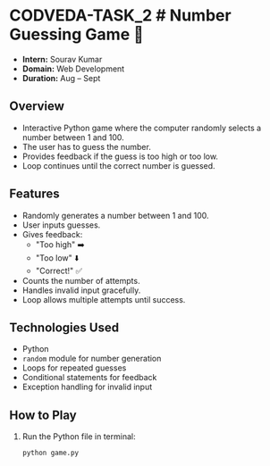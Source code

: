 # CODVEDA-TASK_2 # Number Guessing Game 🎯

- **Intern:** Sourav Kumar
- **Domain:** Web Development
- **Duration:** Aug – Sept

## Overview
- Interactive Python game where the computer randomly selects a number between 1 and 100.
- The user has to guess the number.
- Provides feedback if the guess is too high or too low.
- Loop continues until the correct number is guessed.

## Features
- Randomly generates a number between 1 and 100.
- User inputs guesses.
- Gives feedback:
  - "Too high" ➡️
  - "Too low" ⬇️
  - "Correct!" ✅
- Counts the number of attempts.
- Handles invalid input gracefully.
- Loop allows multiple attempts until success.

## Technologies Used
- Python
- `random` module for number generation
- Loops for repeated guesses
- Conditional statements for feedback
- Exception handling for invalid input

## How to Play
1. Run the Python file in terminal:
   ```bash
   python game.py
